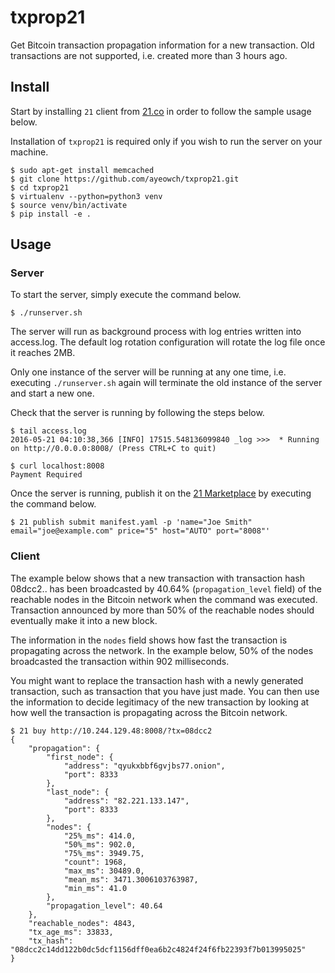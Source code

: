 # txprop21

Get Bitcoin transaction propagation information for a new transaction. Old transactions are not supported, i.e. created more than 3 hours ago.

## Install

Start by installing `21` client from [21.co](https://21.co) in order to follow the sample usage below.

Installation of `txprop21` is required only if you wish to run the server on your machine.

```
$ sudo apt-get install memcached
$ git clone https://github.com/ayeowch/txprop21.git
$ cd txprop21
$ virtualenv --python=python3 venv
$ source venv/bin/activate
$ pip install -e .
```

## Usage

### Server

To start the server, simply execute the command below.

```
$ ./runserver.sh
```

The server will run as background process with log entries written into access.log. The default log rotation configuration will rotate the log file once it reaches 2MB.

Only one instance of the server will be running at any one time, i.e. executing `./runserver.sh` again will terminate the old instance of the server and start a new one.

Check that the server is running by following the steps below.

```
$ tail access.log
2016-05-21 04:10:38,366 [INFO] 17515.548136099840 _log >>>  * Running on http://0.0.0.0:8008/ (Press CTRL+C to quit)

$ curl localhost:8008
Payment Required
```

Once the server is running, publish it on the [21 Marketplace](https://21.co/mkt/) by executing the command below.

```
$ 21 publish submit manifest.yaml -p 'name="Joe Smith" email="joe@example.com" price="5" host="AUTO" port="8008"'
```

### Client

The example below shows that a new transaction with transaction hash 08dcc2.. has been broadcasted by 40.64% (`propagation_level` field) of the reachable nodes in the Bitcoin network when the command was executed. Transaction announced by more than 50% of the reachable nodes should eventually make it into a new block.

The information in the `nodes` field shows how fast the transaction is propagating across the network. In the example below, 50% of the nodes broadcasted the transaction within 902 milliseconds.

You might want to replace the transaction hash with a newly generated transaction, such as transaction that you have just made. You can then use the information to decide legitimacy of the new transaction by looking at how well the transaction is propagating across the Bitcoin network.

```
$ 21 buy http://10.244.129.48:8008/?tx=08dcc2
{
    "propagation": {
        "first_node": {
            "address": "qyukxbbf6gvjbs77.onion",
            "port": 8333
        },
        "last_node": {
            "address": "82.221.133.147",
            "port": 8333
        },
        "nodes": {
            "25%_ms": 414.0,
            "50%_ms": 902.0,
            "75%_ms": 3949.75,
            "count": 1968,
            "max_ms": 30489.0,
            "mean_ms": 3471.3006103763987,
            "min_ms": 41.0
        },
        "propagation_level": 40.64
    },
    "reachable_nodes": 4843,
    "tx_age_ms": 33833,
    "tx_hash": "08dcc2c14dd122b0dc5dcf1156dff0ea6b2c4824f24f6fb22393f7b013995025"
}
```
